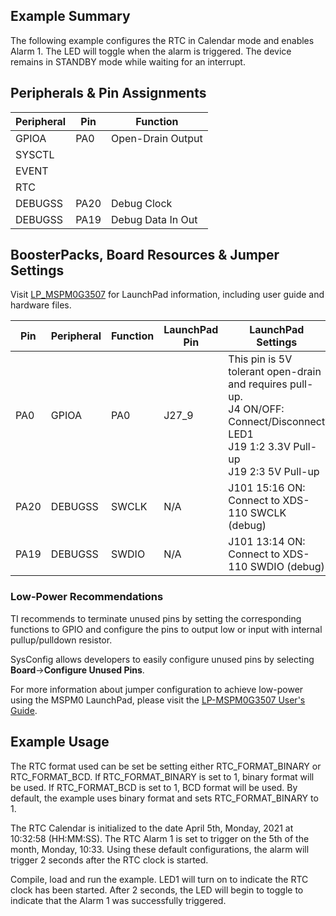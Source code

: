 ## Example Summary

The following example configures the RTC in Calendar mode and enables Alarm 1.
The LED will toggle when the alarm is triggered.
The device remains in STANDBY mode while waiting for an interrupt.

## Peripherals & Pin Assignments

| Peripheral | Pin | Function |
| --- | --- | --- |
| GPIOA | PA0 | Open-Drain Output |
| SYSCTL |  |  |
| EVENT |  |  |
| RTC |  |  |
| DEBUGSS | PA20 | Debug Clock |
| DEBUGSS | PA19 | Debug Data In Out |

## BoosterPacks, Board Resources & Jumper Settings

Visit [LP_MSPM0G3507](https://www.ti.com/tool/LP-MSPM0G3507) for LaunchPad information, including user guide and hardware files.

| Pin | Peripheral | Function | LaunchPad Pin | LaunchPad Settings |
| --- | --- | --- | --- | --- |
| PA0 | GPIOA | PA0 | J27_9 | This pin is 5V tolerant open-drain and requires pull-up.<br>J4 ON/OFF: Connect/Disconnect LED1<br>J19 1:2 3.3V Pull-up<br>J19 2:3 5V Pull-up |
| PA20 | DEBUGSS | SWCLK | N/A | J101 15:16 ON: Connect to XDS-110 SWCLK (debug) |
| PA19 | DEBUGSS | SWDIO | N/A | J101 13:14 ON: Connect to XDS-110 SWDIO (debug) |

### Low-Power Recommendations
TI recommends to terminate unused pins by setting the corresponding functions to
GPIO and configure the pins to output low or input with internal
pullup/pulldown resistor.

SysConfig allows developers to easily configure unused pins by selecting **Board**→**Configure Unused Pins**.

For more information about jumper configuration to achieve low-power using the
MSPM0 LaunchPad, please visit the [LP-MSPM0G3507 User's Guide](https://www.ti.com/lit/slau846).

## Example Usage
The RTC format used can be set be setting either RTC_FORMAT_BINARY or
RTC_FORMAT_BCD.
If RTC_FORMAT_BINARY is set to 1, binary format will be used.
If RTC_FORMAT_BCD is set to 1, BCD format will be used.
By default, the example uses binary format and sets RTC_FORMAT_BINARY to 1.

The RTC Calendar is initialized to the date April 5th, Monday, 2021 at
10:32:58 (HH:MM:SS).
The RTC Alarm 1 is set to trigger on the 5th of the month, Monday, 10:33.
Using these default configurations, the alarm will trigger 2 seconds after the
RTC clock is started.

Compile, load and run the example.
LED1 will turn on to indicate the RTC clock has been started.
After 2 seconds, the LED will begin to toggle to indicate that the Alarm 1 was
successfully triggered.
